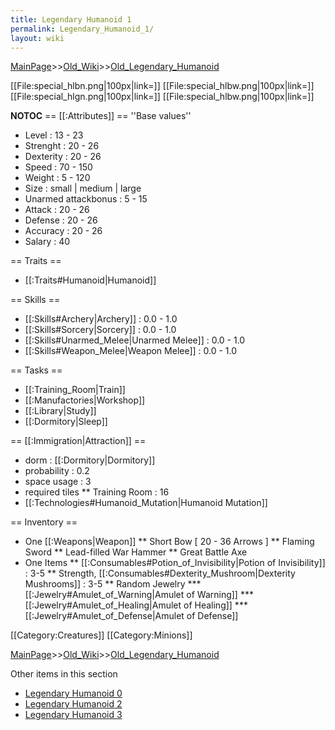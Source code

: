 ```yaml
---
title: Legendary Humanoid 1
permalink: Legendary_Humanoid_1/
layout: wiki
---
```


[MainPage](/keeperrl_wiki/ "wikilink")>>[Old_Wiki](/keeperrl_wiki/Old_Wiki "wikilink")>>[Old_Legendary_Humanoid](/keeperrl_wiki/Old_Legendary_Humanoid "wikilink")

[[File:special_hlbn.png|100px|link=]]
[[File:special_hlbw.png|100px|link=]]
[[File:special_hlgn.png|100px|link=]]
[[File:special_hlbw.png|100px|link=]]

__NOTOC__
== [[:Attributes]] ==
''Base values''
* Level : 13 - 23
* Strenght : 20 - 26
* Dexterity : 20 - 26
* Speed : 70 - 150
* Weight : 5 - 120
* Size : small | medium | large
* Unarmed attackbonus : 5 - 15
* Attack : 20 - 26
* Defense : 20 - 26
* Accuracy : 20 - 26
* Salary : 40

== Traits ==
* [[:Traits#Humanoid|Humanoid]]

== Skills ==
* [[:Skills#Archery|Archery]] : 0.0 - 1.0
* [[:Skills#Sorcery|Sorcery]] : 0.0 - 1.0
* [[:Skills#Unarmed_Melee|Unarmed Melee]] : 0.0 - 1.0
* [[:Skills#Weapon_Melee|Weapon Melee]] : 0.0 - 1.0

== Tasks ==
* [[:Training_Room|Train]]
* [[:Manufactories|Workshop]]
* [[:Library|Study]]
* [[:Dormitory|Sleep]]

== [[:Immigration|Attraction]] ==
* dorm : [[:Dormitory|Dormitory]]
* probability : 0.2
* space usage : 3
* required tiles
** Training Room : 16
* [[:Technologies#Humanoid_Mutation|Humanoid Mutation]]

== Inventory ==
* One [[:Weapons|Weapon]]
** Short Bow [ 20 - 36 Arrows ]
** Flaming Sword
** Lead-filled War Hammer
** Great Battle Axe
* One Items
** [[:Consumables#Potion_of_Invisibility|Potion of Invisibility]] : 3-5
** Strength, [[:Consumables#Dexterity_Mushroom|Dexterity Mushrooms]] : 3-5 
** Random Jewelry
*** [[:Jewelry#Amulet_of_Warning|Amulet of Warning]]
*** [[:Jewelry#Amulet_of_Healing|Amulet of Healing]]
*** [[:Jewelry#Amulet_of_Defense|Amulet of Defense]]

[[Category:Creatures]]
[[Category:Minions]]

[MainPage](/keeperrl_wiki/ "wikilink")>>[Old_Wiki](/keeperrl_wiki/Old_Wiki "wikilink")>>[Old_Legendary_Humanoid](/keeperrl_wiki/Old_Legendary_Humanoid "wikilink")

Other items in this section
-    [Legendary Humanoid 0](/keeperrl_wiki/Legendary_Humanoid_0 "wikilink")
-    [Legendary Humanoid 2](/keeperrl_wiki/Legendary_Humanoid_2 "wikilink")
-    [Legendary Humanoid 3](/keeperrl_wiki/Legendary_Humanoid_3 "wikilink")

